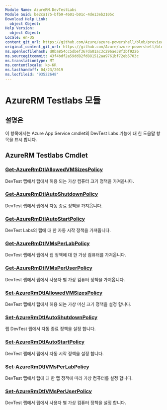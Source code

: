 ```yaml
---
Module Name: AzureRM.DevTestLabs
Module Guid: be2ca175-bfb9-4601-b01c-4de13eb2105c
Download Help Link:
  object Object: 
Help Version:
  object Object: 
Locale: en-US
content_git_url: https://github.com/Azure/azure-powershell/blob/preview/src/ResourceManager/DevTestLabs/Commands.DevTestLabs/help/AzureRM.DevTestLabs.md
original_content_git_url: https://github.com/Azure/azure-powershell/blob/preview/src/ResourceManager/DevTestLabs/Commands.DevTestLabs/help/AzureRM.DevTestLabs.md
ms.openlocfilehash: d0ba854cc5dbef367da01ac3c296ae38f3bf9226
ms.sourcegitcommit: 43f4bdf2a59dd82fd881512aa9761bf72eb5703c
ms.translationtype: MT
ms.contentlocale: ko-KR
ms.lasthandoff: 04/23/2019
ms.locfileid: "93522648"
---
```

# AzureRM Testlabs 모듈
## 설명은
이 항목에서는 Azure App Service cmdlet의 DevTest Labs 기능에 대 한 도움말 항목을 표시 합니다.

## AzureRM Testlabs Cmdlet
### [Get-AzureRmDtlAllowedVMSizesPolicy](Get-AzureRmDtlAllowedVMSizesPolicy.md)
DevTest 랩에서 랩에서 허용 되는 가상 컴퓨터 크기 정책을 가져옵니다.

### [Get-AzureRmDtlAutoShutdownPolicy](Get-AzureRmDtlAutoShutdownPolicy.md)
DevTest 랩에서 랩에서 자동 종료 정책을 가져옵니다.

### [Get-AzureRmDtlAutoStartPolicy](Get-AzureRmDtlAutoStartPolicy.md)
DevTest Labs의 랩에 대 한 자동 시작 정책을 가져옵니다.

### [Get-AzureRmDtlVMsPerLabPolicy](Get-AzureRmDtlVMsPerLabPolicy.md)
DevTest 랩에서 랩에서 랩 정책에 대 한 가상 컴퓨터를 가져옵니다.

### [Get-AzureRmDtlVMsPerUserPolicy](Get-AzureRmDtlVMsPerUserPolicy.md)
DevTest 랩에서 랩에서 사용자 별 가상 컴퓨터 정책을 가져옵니다.

### [Set-AzureRmDtlAllowedVMSizesPolicy](Set-AzureRmDtlAllowedVMSizesPolicy.md)
DevTest 랩에서 랩에서 허용 되는 가상 머신 크기 정책을 설정 합니다.

### [Set-AzureRmDtlAutoShutdownPolicy](Set-AzureRmDtlAutoShutdownPolicy.md)
랩 DevTest 랩에서 자동 종료 정책을 설정 합니다.

### [Set-AzureRmDtlAutoStartPolicy](Set-AzureRmDtlAutoStartPolicy.md)
DevTest 랩에서 랩에서 자동 시작 정책을 설정 합니다.

### [Set-AzureRmDtlVMsPerLabPolicy](Set-AzureRmDtlVMsPerLabPolicy.md)
DevTest 랩에서 랩에 대 한 랩 정책에 따라 가상 컴퓨터를 설정 합니다.

### [Set-AzureRmDtlVMsPerUserPolicy](Set-AzureRmDtlVMsPerUserPolicy.md)
DevTest 랩에서 랩에서 사용자 별 가상 컴퓨터 정책을 설정 합니다.

